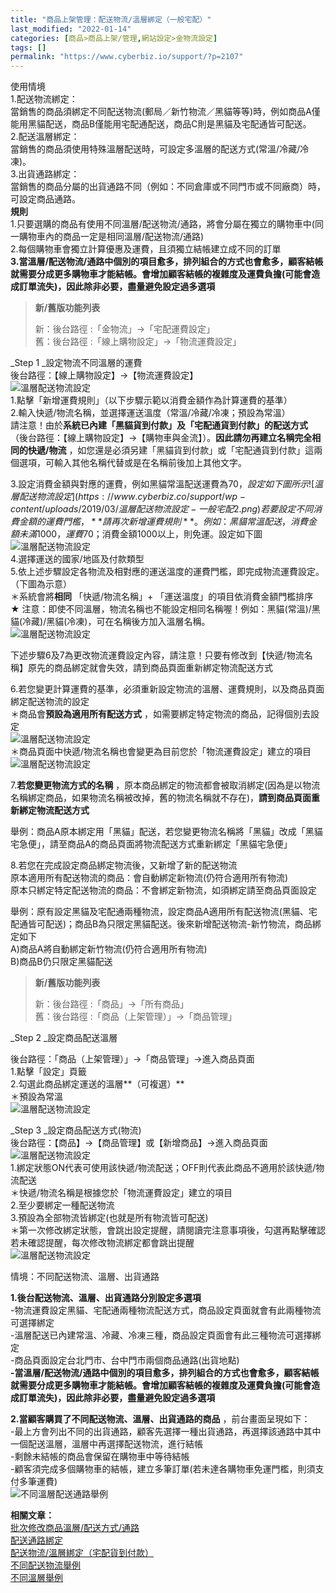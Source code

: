 ```yaml
---
title: "商品上架管理：配送物流/溫層綁定（一般宅配）"
last_modified: "2022-01-14"
categories: [商品>商品上架/管理,網站設定>金物流設定]
tags: []
permalink: "https://www.cyberbiz.io/support/?p=2107"
---
```


使用情境  
1.配送物流綁定：  
當銷售的商品須綁定不同配送物流(郵局／新竹物流／黑貓等等)時，例如商品A僅能用黑貓配送，商品B僅能用宅配通配送，商品C則是黑貓及宅配通皆可配送。  
2.配送溫層綁定：  
當銷售的商品須使用特殊溫層配送時，可設定多溫層的配送方式(常溫/冷藏/冷凍)。  
3.出貨通路綁定：  
當銷售的商品分屬的出貨通路不同（例如：不同倉庫或不同門市或不同廠商）時，可設定商品通路。  
**規則**  
1.只要選購的商品有使用不同溫層/配送物流/通路，將會分屬在獨立的購物車中(同一購物車內的商品一定是相同溫層/配送物流/通路)  
2.每個購物車會獨立計算優惠及運費，且須獨立結帳建立成不同的訂單  
**3.當溫層/配送物流/通路中個別的項目愈多，排列組合的方式也會愈多，顧客結帳就需要分成更多購物車才能結帳。會增加顧客結帳的複雜度及運費負擔(可能會造成訂單流失)，因此除非必要，盡量避免設定過多選項**

> **新/舊版功能列表**
>
> 新：後台路徑 :「金物流」→「宅配運費設定」  
> 舊：後台路徑 :「線上購物設定」→「物流運費設定」

_Step 1  _設定物流不同溫層的運費  
後台路徑：【線上購物設定】→【物流運費設定】  
![溫層配送物流設定](https://www.cyberbiz.co/support/wp-content/uploads/2019/03/溫層配送物流設定-一般宅配1.png)  
1.點擊「新增運費規則」（以下步驟示範以消費金額作為計算運費的基準）  
2.輸入快遞/物流名稱，並選擇運送溫度（常溫/冷藏/冷凍；預設為常溫）  
請注意！由於**系統已內建「黑貓貨到付款」及「宅配通貨到付款」的配送方式**
（後台路徑：【線上購物設定】→【購物車與金流】）。**因此請勿再建立名稱完全相同的快遞/物流**
，如您還是必須另建「黑貓貨到付款」或「宅配通貨到付款」這兩個選項，可輸入其他名稱代替或是在名稱前後加上其他文字。

3.設定消費金額與對應的運費，例如黑貓常溫配送運費為$70，設定如下圖所示  
![溫層配送物流設定](https://www.cyberbiz.co/support/wp-content/uploads/2019/03/溫層配送物流設定-一般宅配2.png)  
若要設定不同消費金額的運費門檻，**請再次新增運費規則** 。  
例如：黑貓常溫配送，消費金額未滿1000，運費$70；消費金額1000以上，則免運。設定如下圖  
![溫層配送物流設定](https://www.cyberbiz.co/support/wp-content/uploads/2019/03/溫層配送物流設定-一般宅配3.png)  
4.選擇運送的國家/地區及付款類型  
5.依上述步驟設定各物流及相對應的運送溫度的運費門檻，即完成物流運費設定。（下圖為示意）  
＊系統會將**相同** 「快遞/物流名稱」+ 「運送溫度」的項目依消費金額門檻排序  
★ 注意：即使不同溫層，物流名稱也不能設定相同名稱喔！例如：黑貓(常溫)/黑貓(冷藏)/黑貓(冷凍)，可在名稱後方加入溫層名稱。  
![溫層配送物流設定](https://www.cyberbiz.co/support/wp-content/uploads/2020/06/溫層配送物流設定-一般宅配4.png)

下述步驟6及7為更改物流運費設定內容，請注意！只要有修改到【快遞/物流名稱】原先的商品綁定就會失效，請到商品頁面重新綁定物流配送方式

6.若您變更計算運費的基準，必須重新設定物流的溫層、運費規則，以及商品頁面綁定配送物流的設定  
＊商品會**預設為適用所有配送方式** ，如需要綁定特定物流的商品，記得個別去設定  
![溫層配送物流設定](https://www.cyberbiz.co/support/wp-content/uploads/2019/03/溫層配送物流設定-一般宅配5.png)  
＊商品頁面中快遞/物流名稱也會變更為目前您於「物流運費設定」建立的項目  
![溫層配送物流設定](https://www.cyberbiz.co/support/wp-content/uploads/2020/07/溫層配送物流設定-一般宅配6.png)

7.**若您變更物流方式的名稱**
，原本商品綁定的物流都會被取消綁定(因為是以物流名稱綁定商品，如果物流名稱被改掉，舊的物流名稱就不存在)，**請到商品頁面重新綁定物流配送方式**

舉例：商品A原本綁定用「黑貓」配送，若您變更物流名稱將「黑貓」改成「黑貓宅急便」，請至商品A的商品頁面將物流配送方式重新綁定「黑貓宅急便」

8.若您在完成設定商品綁定物流後，又新增了新的配送物流  
原本適用所有配送物流的商品：會自動綁定新物流(仍符合適用所有物流)  
原本只綁定特定配送物流的商品：不會綁定新物流，如須綁定請至商品頁面設定

舉例：原有設定黑貓及宅配通兩種物流，設定商品A適用所有配送物流(黑貓、宅配通皆可配送)；商品B為只限定黑貓配送。後來新增配送物流-新竹物流，商品綁定如下  
A)商品A將自動綁定新竹物流(仍符合適用所有物流)  
B)商品B仍只限定黑貓配送

> **新/舊版功能列表**
>
> 新：後台路徑 :「商品」→「所有商品」  
> 舊：後台路徑 :「商品（上架管理）」→「商品管理」

_Step 2  _設定商品配送溫層

後台路徑：「商品（上架管理）」→「商品管理」→進入商品頁面  
1.點擊「設定」頁籤  
2.勾選此商品綁定運送的溫層**（可複選）**  
＊預設為常溫  
![溫層配送物流設定](https://www.cyberbiz.co/support/wp-content/uploads/2020/07/溫層配送物流設定-一般宅配8.png)

_Step 3  _設定商品配送方式(物流)  
後台路徑：【商品】→【商品管理】或【新增商品】→進入商品頁面  
![溫層配送物流設定](https://www.cyberbiz.co/support/wp-content/uploads/2019/03/溫層配送物流設定-一般宅配9.png)  
1.綁定狀態ON代表可使用該快遞/物流配送；OFF則代表此商品不適用於該快遞/物流配送  
＊快遞/物流名稱是根據您於「物流運費設定」建立的項目  
2.至少要綁定一種配送物流  
3.預設為全部物流皆綁定(也就是所有物流皆可配送)  
＊第一次修改綁定狀態，會跳出設定提醒，請閱讀完注意事項後，勾選再點擊確認  
若未確認提醒，每次修改物流綁定都會跳出提醒  
![溫層配送物流設定](https://www.cyberbiz.co/support/wp-content/uploads/2019/03/溫層配送物流設定-一般宅配10.png)

情境：不同配送物流、溫層、出貨通路

**1.後台配送物流、溫層、出貨通路分別設定多選項**  
-物流運費設定黑貓、宅配通兩種物流配送方式，商品設定頁面就會有此兩種物流可選擇綁定  
-溫層配送已內建常溫、冷藏、冷凍三種，商品設定頁面會有此三種物流可選擇綁定  
-商品頁面設定台北門市、台中門市兩個商品通路(出貨地點)  
**-當溫層/配送物流/通路中個別的項目愈多，排列組合的方式也會愈多，顧客結帳就需要分成更多購物車才能結帳。會增加顧客結帳的複雜度及運費負擔(可能會造成訂單流失)，因此除非必要，盡量避免設定過多選項**

**2.當顧客購買了不同配送物流、溫層、出貨通路的商品** ，前台畫面呈現如下：  
-最上方會列出不同的出貨通路，顧客先選擇一種出貨通路，再選擇該通路中其中一個配送溫層，溫層中再選擇配送物流，進行結帳  
-剩餘未結帳的商品會保留在購物車中等待結帳  
-顧客須完成多個購物車的結帳，建立多筆訂單(若未達各購物車免運門檻，則須支付多筆運費)  
![不同溫層配送通路舉例](https://www.cyberbiz.co/support/wp-content/uploads/2019/03/不同溫層配送通路舉例.png)

**相關文章：**  
[批次修改商品溫層/配送方式/通路](https://www.cyberbiz.co/support/?p=2166)  
[配送通路綁定](https://www.cyberbiz.co/support/?p=2142)  
[配送物流/溫層綁定（宅配貨到付款）](https://www.cyberbiz.co/support/?p=2131)  
[不同配送物流舉例](https://www.cyberbiz.co/support/?p=2175)  
[不同溫層舉例](https://www.cyberbiz.co/support/?p=2196)

